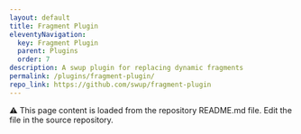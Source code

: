 ```yaml
---
layout: default
title: Fragment Plugin
eleventyNavigation:
  key: Fragment Plugin
  parent: Plugins
  order: 7
description: A swup plugin for replacing dynamic fragments
permalink: /plugins/fragment-plugin/
repo_link: https://github.com/swup/fragment-plugin
---
```


⚠️ This page content is loaded from the repository README.md file. Edit the file in the source repository.
